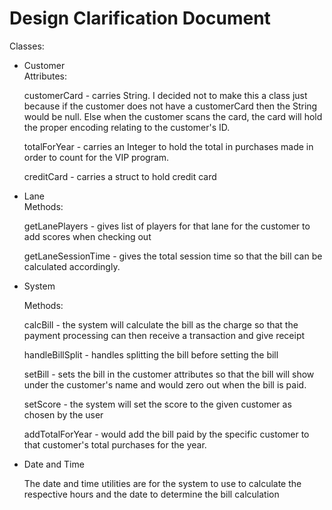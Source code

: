<h1>Design Clarification Document</h1>

<p>Classes:</p>
<ul>
<li>Customer</li>
Attributes:
<p>customerCard - carries String. I decided not to make this a class just because if the customer does not have a customerCard then the String would be null. Else when the customer scans the card, the card will hold the proper encoding relating to the customer's ID.

<p>totalForYear - carries an Integer to hold the total in purchases made in order to count for the VIP program.</p>

<p>creditCard - carries a struct to hold credit card</p>

<li>Lane</li>
Methods:
<p>getLanePlayers - gives list of players for that lane for the customer to add scores when checking out</p>

<p>getLaneSessionTime - gives the total session time so that the bill can be calculated accordingly.</p>

<li>System</li>

Methods:
<p>calcBill - the system will calculate the bill as the charge so that the payment processing can then receive a transaction and give receipt</p>

<p>handleBillSplit - handles splitting the bill before setting the bill</p>

<p>setBill - sets the bill in the customer attributes so that the bill will show under the customer's name and would zero out when the bill is paid. </p>

<p>setScore - the system will set the score to the given customer as chosen by the user</p>

<p>addTotalForYear - would add the bill paid by the specific customer to that customer's total purchases for the year.</p>

<li>Date and Time</li>
<p>The date and time utilities are for the system to use to calculate the respective hours and the date to determine the bill calculation </p>
</ul>